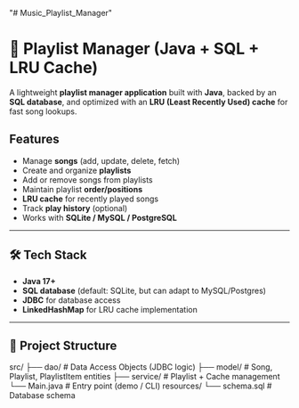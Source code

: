 "# Music_Playlist_Manager" 
# 🎵 Playlist Manager (Java + SQL + LRU Cache)

A lightweight **playlist manager application** built with **Java**, backed by an **SQL database**, and optimized with an **LRU (Least Recently Used) cache** for fast song lookups.  

##  Features
-  Manage **songs** (add, update, delete, fetch)
- Create and organize **playlists**
- Add or remove songs from playlists
- Maintain playlist **order/positions**
- **LRU cache** for recently played songs
- Track **play history** (optional)
- Works with **SQLite / MySQL / PostgreSQL**

---

## 🛠 Tech Stack
- **Java 17+**
- **SQL database** (default: SQLite, but can adapt to MySQL/Postgres)
- **JDBC** for database access
- **LinkedHashMap** for LRU cache implementation

---

## 📂 Project Structure
src/
├── dao/ # Data Access Objects (JDBC logic)
├── model/ # Song, Playlist, PlaylistItem entities
├── service/ # Playlist + Cache management
└── Main.java # Entry point (demo / CLI)
resources/
└── schema.sql # Database schema
